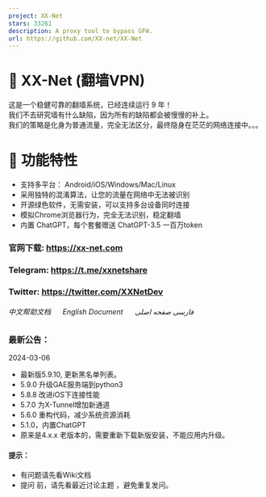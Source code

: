```yaml
---
project: XX-Net
stars: 33261
description: A proxy tool to bypass GFW.
url: https://github.com/XX-net/XX-Net
---
```


🚀 XX-Net (翻墙VPN)
=================

这是一个稳健可靠的翻墙系统，已经连续运行 9 年！  
我们不去研究墙有什么缺陷，因为所有的缺陷都会被慢慢的补上。  
我们的策略是化身为普通流量，完全无法区分，最终隐身在茫茫的网络连接中。。。

🔌 功能特性
=======

-   支持多平台： Android/iOS/Windows/Mac/Linux
-   采用独特的混淆算法，让您的流量在网络中无法被识别
-   开源绿色软件，无需安装，可以支持多台设备同时连接
-   模拟Chrome浏览器行为，完全无法识别，稳定翻墙
-   内置 ChatGPT，每个套餐赠送 ChatGPT-3.5 一百万token

  

### 官网下载: https://xx-net.com

### Telegram: https://t.me/xxnetshare

### Twitter: https://twitter.com/XXNetDev

###### 中文帮助文档      English Document      فارسی صفحه اصلی

  

### 最新公告：

2024-03-06

-   最新版5.9.10, 更新黑名单列表。
-   5.9.0 升级GAE服务端到python3
-   5.8.8 改进iOS下连接性能
-   5.7.0 为X-Tunnel增加新通道
-   5.6.0 重构代码，减少系统资源消耗
-   5.1.0，内置ChatGPT
-   原来是4.x.x 老版本的，需要重新下载新版安装，不能应用内升级。

  

#### 提示：

-   有问题请先看Wiki文档
-   提问 前，请先看最近讨论主题 ，避免重复发问。
